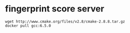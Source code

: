 # fingerprint score server

```
wget http://www.cmake.org/files/v2.8/cmake-2.8.8.tar.gz
docker pull gcc:6.5.0
```
